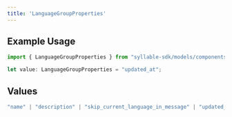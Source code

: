 ```yaml
---
title: 'LanguageGroupProperties'
---
```


## Example Usage

```typescript
import { LanguageGroupProperties } from "syllable-sdk/models/components";

let value: LanguageGroupProperties = "updated_at";
```

## Values

```typescript
"name" | "description" | "skip_current_language_in_message" | "updated_at" | "last_updated_by"
```